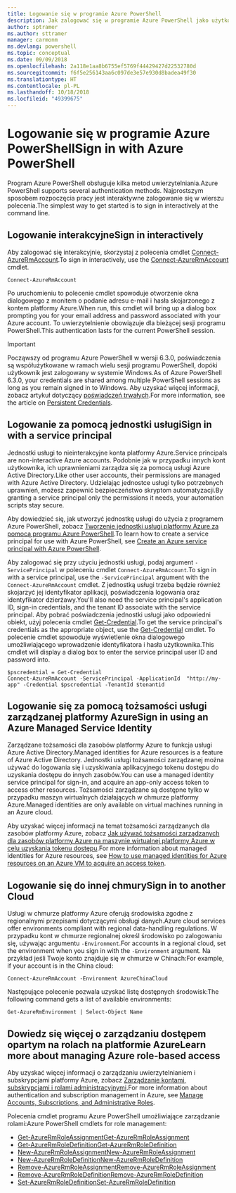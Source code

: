 ```yaml
---
title: Logowanie się w programie Azure PowerShell
description: Jak zalogować się w programie Azure PowerShell jako użytkownik albo za pomocą jednostki usługi lub tożsamości zarządzanych dla zasobów platformy Azure.
author: sptramer
ms.author: sttramer
manager: carmonm
ms.devlang: powershell
ms.topic: conceptual
ms.date: 09/09/2018
ms.openlocfilehash: 2a118e1aa8b6755ef5769f44429427d22532780d
ms.sourcegitcommit: f6f5e256143aa6c097de3e57e930d8badea49f30
ms.translationtype: HT
ms.contentlocale: pl-PL
ms.lasthandoff: 10/18/2018
ms.locfileid: "49399675"
---
```

# <a name="sign-in-with-azure-powershell"></a><span data-ttu-id="ad65e-103">Logowanie się w programie Azure PowerShell</span><span class="sxs-lookup"><span data-stu-id="ad65e-103">Sign in with Azure PowerShell</span></span>

<span data-ttu-id="ad65e-104">Program Azure PowerShell obsługuje kilka metod uwierzytelniania.</span><span class="sxs-lookup"><span data-stu-id="ad65e-104">Azure PowerShell supports several authentication methods.</span></span> <span data-ttu-id="ad65e-105">Najprostszym sposobem rozpoczęcia pracy jest interaktywne zalogowanie się w wierszu polecenia.</span><span class="sxs-lookup"><span data-stu-id="ad65e-105">The simplest way to get started is to sign in interactively at the command line.</span></span>

## <a name="sign-in-interactively"></a><span data-ttu-id="ad65e-106">Logowanie interakcyjne</span><span class="sxs-lookup"><span data-stu-id="ad65e-106">Sign in interactively</span></span>

<span data-ttu-id="ad65e-107">Aby zalogować się interakcyjnie, skorzystaj z polecenia cmdlet [Connect-AzureRmAccount](/powershell/module/azurerm.profile/connect-azurermaccount).</span><span class="sxs-lookup"><span data-stu-id="ad65e-107">To sign in interactively, use the [Connect-AzureRmAccount](/powershell/module/azurerm.profile/connect-azurermaccount) cmdlet.</span></span>

```azurepowershell
Connect-AzureRmAccount
```

<span data-ttu-id="ad65e-108">Po uruchomieniu to polecenie cmdlet spowoduje otworzenie okna dialogowego z monitem o podanie adresu e-mail i hasła skojarzonego z kontem platformy Azure.</span><span class="sxs-lookup"><span data-stu-id="ad65e-108">When run, this cmdlet will bring up a dialog box prompting you for your email address and password associated with your Azure account.</span></span> <span data-ttu-id="ad65e-109">To uwierzytelnienie obowiązuje dla bieżącej sesji programu PowerShell.</span><span class="sxs-lookup"><span data-stu-id="ad65e-109">This authentication lasts for the current PowerShell session.</span></span>

> [!IMPORTANT]
> <span data-ttu-id="ad65e-110">Począwszy od programu Azure PowerShell w wersji 6.3.0, poświadczenia są współużytkowane w ramach wielu sesji programu PowerShell, dopóki użytkownik jest zalogowany w systemie Windows.</span><span class="sxs-lookup"><span data-stu-id="ad65e-110">As of Azure PowerShell 6.3.0, your credentials are shared among multiple PowerShell sessions as long as you remain signed in to Windows.</span></span> <span data-ttu-id="ad65e-111">Aby uzyskać więcej informacji, zobacz artykuł dotyczący [poświadczeń trwałych](context-persistence.md).</span><span class="sxs-lookup"><span data-stu-id="ad65e-111">For more information, see the article on [Persistent Credentials](context-persistence.md).</span></span>

## <a name="sign-in-with-a-service-principal"></a><span data-ttu-id="ad65e-112">Logowanie za pomocą jednostki usługi</span><span class="sxs-lookup"><span data-stu-id="ad65e-112">Sign in with a service principal</span></span>

<span data-ttu-id="ad65e-113">Jednostki usługi to nieinterakcyjne konta platformy Azure.</span><span class="sxs-lookup"><span data-stu-id="ad65e-113">Service principals are non-interactive Azure accounts.</span></span> <span data-ttu-id="ad65e-114">Podobnie jak w przypadku innych kont użytkownika, ich uprawnieniami zarządza się za pomocą usługi Azure Active Directory.</span><span class="sxs-lookup"><span data-stu-id="ad65e-114">Like other user accounts, their permissions are managed with Azure Active Directory.</span></span> <span data-ttu-id="ad65e-115">Udzielając jednostce usługi tylko potrzebnych uprawnień, możesz zapewnić bezpieczeństwo skryptom automatyzacji.</span><span class="sxs-lookup"><span data-stu-id="ad65e-115">By granting a service principal only the permissions it needs, your automation scripts stay secure.</span></span>

<span data-ttu-id="ad65e-116">Aby dowiedzieć się, jak utworzyć jednostkę usługi do użycia z programem Azure PowerShell, zobacz [Tworzenie jednostki usługi platformy Azure za pomocą programu Azure PowerShell](create-azure-service-principal-azureps.md).</span><span class="sxs-lookup"><span data-stu-id="ad65e-116">To learn how to create a service principal for use with Azure PowerShell, see [Create an Azure service principal with Azure PowerShell](create-azure-service-principal-azureps.md).</span></span>

<span data-ttu-id="ad65e-117">Aby zalogować się przy użyciu jednostki usługi, podaj argument `-ServicePrincipal` w poleceniu cmdlet `Connect-AzureRmAccount`.</span><span class="sxs-lookup"><span data-stu-id="ad65e-117">To sign in with a service principal, use the `-ServicePrincipal` argument with the `Connect-AzureRmAccount` cmdlet.</span></span> <span data-ttu-id="ad65e-118">Z jednostką usługi trzeba będzie również skojarzyć jej identyfikator aplikacji, poświadczenia logowania oraz identyfikator dzierżawy.</span><span class="sxs-lookup"><span data-stu-id="ad65e-118">You'll also need the service principal's application ID, sign-in credentials, and the tenant ID associate with the service principal.</span></span> <span data-ttu-id="ad65e-119">Aby pobrać poświadczenia jednostki usługi jako odpowiedni obiekt, użyj polecenia cmdlet [Get-Credential](/powershell/module/microsoft.powershell.security/get-credential).</span><span class="sxs-lookup"><span data-stu-id="ad65e-119">To get the service principal's credentials as the appropriate object, use the [Get-Credential](/powershell/module/microsoft.powershell.security/get-credential) cmdlet.</span></span> <span data-ttu-id="ad65e-120">To polecenie cmdlet spowoduje wyświetlenie okna dialogowego umożliwiającego wprowadzenie identyfikatora i hasła użytkownika.</span><span class="sxs-lookup"><span data-stu-id="ad65e-120">This cmdlet will display a dialog box to enter the service principal user ID and password into.</span></span>

```azurepowershell-interactive
$pscredential = Get-Credential
Connect-AzureRmAccount -ServicePrincipal -ApplicationId  "http://my-app" -Credential $pscredential -TenantId $tenantid
```

## <a name="sign-in-using-an-azure-managed-service-identity"></a><span data-ttu-id="ad65e-121">Logowanie się za pomocą tożsamości usługi zarządzanej platformy Azure</span><span class="sxs-lookup"><span data-stu-id="ad65e-121">Sign in using an Azure Managed Service Identity</span></span>

<span data-ttu-id="ad65e-122">Zarządzane tożsamości dla zasobów platformy Azure to funkcja usługi Azure Active Directory.</span><span class="sxs-lookup"><span data-stu-id="ad65e-122">Managed identities for Azure resources is a feature of Azure Active Directory.</span></span> <span data-ttu-id="ad65e-123">Jednostki usługi tożsamości zarządzanej można używać do logowania się i uzyskiwania aplikacyjnego tokenu dostępu do uzyskania dostępu do innych zasobów.</span><span class="sxs-lookup"><span data-stu-id="ad65e-123">You can use a managed identity service principal for sign-in, and acquire an app-only access token to access other resources.</span></span> <span data-ttu-id="ad65e-124">Tożsamości zarządzane są dostępne tylko w przypadku maszyn wirtualnych działających w chmurze platformy Azure.</span><span class="sxs-lookup"><span data-stu-id="ad65e-124">Managed identities are only available on virtual machines running in an Azure cloud.</span></span>

<span data-ttu-id="ad65e-125">Aby uzyskać więcej informacji na temat tożsamości zarządzanych dla zasobów platformy Azure, zobacz [Jak używać tożsamości zarządzanych dla zasobów platformy Azure na maszynie wirtualnej platformy Azure w celu uzyskania tokenu dostępu](/azure/active-directory/managed-identities-azure-resources/how-to-use-vm-token).</span><span class="sxs-lookup"><span data-stu-id="ad65e-125">For more information about managed identities for Azure resources, see [How to use managed identities for Azure resources on an Azure VM to acquire an access token](/azure/active-directory/managed-identities-azure-resources/how-to-use-vm-token).</span></span>

## <a name="sign-in-to-another-cloud"></a><span data-ttu-id="ad65e-126">Logowanie się do innej chmury</span><span class="sxs-lookup"><span data-stu-id="ad65e-126">Sign in to another Cloud</span></span>

<span data-ttu-id="ad65e-127">Usługi w chmurze platformy Azure oferują środowiska zgodne z regionalnymi przepisami dotyczącymi obsługi danych.</span><span class="sxs-lookup"><span data-stu-id="ad65e-127">Azure cloud services offer environments compliant with regional data-handling regulations.</span></span>
<span data-ttu-id="ad65e-128">W przypadku kont w chmurze regionalnej określ środowisko po zalogowaniu się, używając argumentu `-Environment`.</span><span class="sxs-lookup"><span data-stu-id="ad65e-128">For accounts in a regional cloud, set the environment when you sign in with the `-Environment` argument.</span></span>
<span data-ttu-id="ad65e-129">Na przykład jeśli Twoje konto znajduje się w chmurze w Chinach:</span><span class="sxs-lookup"><span data-stu-id="ad65e-129">For example, if your account is in the China cloud:</span></span>

```azurepowershell-interactive
Connect-AzureRmAccount -Environment AzureChinaCloud
```

<span data-ttu-id="ad65e-130">Następujące polecenie pozwala uzyskać listę dostępnych środowisk:</span><span class="sxs-lookup"><span data-stu-id="ad65e-130">The following command gets a list of available environments:</span></span>

```azurepowershell-interactive
Get-AzureRmEnvironment | Select-Object Name
```

## <a name="learn-more-about-managing-azure-role-based-access"></a><span data-ttu-id="ad65e-131">Dowiedz się więcej o zarządzaniu dostępem opartym na rolach na platformie Azure</span><span class="sxs-lookup"><span data-stu-id="ad65e-131">Learn more about managing Azure role-based access</span></span>

<span data-ttu-id="ad65e-132">Aby uzyskać więcej informacji o zarządzaniu uwierzytelnianiem i subskrypcjami platformy Azure, zobacz [Zarządzanie kontami, subskrypcjami i rolami administracyjnymi](/azure/active-directory/role-based-access-control-configure).</span><span class="sxs-lookup"><span data-stu-id="ad65e-132">For more information about authentication and subscription management in Azure, see [Manage Accounts, Subscriptions, and Administrative Roles](/azure/active-directory/role-based-access-control-configure).</span></span>

<span data-ttu-id="ad65e-133">Polecenia cmdlet programu Azure PowerShell umożliwiające zarządzanie rolami:</span><span class="sxs-lookup"><span data-stu-id="ad65e-133">Azure PowerShell cmdlets for role management:</span></span>

* [<span data-ttu-id="ad65e-134">Get-AzureRmRoleAssignment</span><span class="sxs-lookup"><span data-stu-id="ad65e-134">Get-AzureRmRoleAssignment</span></span>](/powershell/module/AzureRM.Resources/Get-AzureRmRoleAssignment)
* [<span data-ttu-id="ad65e-135">Get-AzureRmRoleDefinition</span><span class="sxs-lookup"><span data-stu-id="ad65e-135">Get-AzureRmRoleDefinition</span></span>](/powershell/module/AzureRM.Resources/Get-AzureRmRoleDefinition)
* [<span data-ttu-id="ad65e-136">New-AzureRmRoleAssignment</span><span class="sxs-lookup"><span data-stu-id="ad65e-136">New-AzureRmRoleAssignment</span></span>](/powershell/module/AzureRM.Resources/New-AzureRmRoleAssignment)
* [<span data-ttu-id="ad65e-137">New-AzureRmRoleDefinition</span><span class="sxs-lookup"><span data-stu-id="ad65e-137">New-AzureRmRoleDefinition</span></span>](/powershell/module/AzureRM.Resources/New-AzureRmRoleDefinition)
* [<span data-ttu-id="ad65e-138">Remove-AzureRmRoleAssignment</span><span class="sxs-lookup"><span data-stu-id="ad65e-138">Remove-AzureRmRoleAssignment</span></span>](/powershell/module/AzureRM.Resources/Remove-AzureRmRoleAssignment)
* [<span data-ttu-id="ad65e-139">Remove-AzureRmRoleDefinition</span><span class="sxs-lookup"><span data-stu-id="ad65e-139">Remove-AzureRmRoleDefinition</span></span>](/powershell/module/AzureRM.Resources/Remove-AzureRmRoleDefinition)
* [<span data-ttu-id="ad65e-140">Set-AzureRmRoleDefinition</span><span class="sxs-lookup"><span data-stu-id="ad65e-140">Set-AzureRmRoleDefinition</span></span>](/powershell/module/AzureRM.Resources/Set-AzureRmRoleDefinition)
